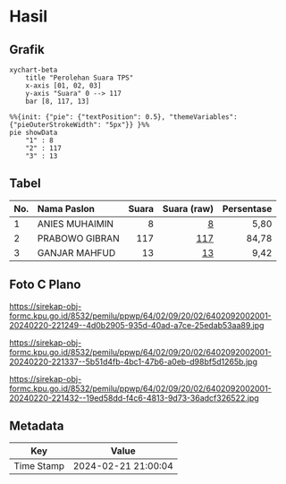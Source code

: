 # Hasil

## Grafik

```mermaid
xychart-beta
    title "Perolehan Suara TPS"
    x-axis [01, 02, 03]
    y-axis "Suara" 0 --> 117
    bar [8, 117, 13]
```

```mermaid
%%{init: {"pie": {"textPosition": 0.5}, "themeVariables": {"pieOuterStrokeWidth": "5px"}} }%%
pie showData
    "1" : 8
    "2" : 117
    "3" : 13
```

## Tabel

| No. | Nama Paslon    | Suara | Suara (raw) | Persentase |
|:--- |:-------------- | -----:| -----------:| ----------:|
| 1   | ANIES MUHAIMIN | 8     | [8][p-1]    | 5,80       |
| 2   | PRABOWO GIBRAN | 117   | [117][p-2]  | 84,78      |
| 3   | GANJAR MAHFUD  | 13    | [13][p-3]   | 9,42       |


[p-1]: https://github.com/gigit-pemilu/pemilu-2024-64-kalimantan-timur/blob/main/pilpres/hitung-suara/sub/64-kalimantan-timur/sub/02-kutai-kartanegara/sub/09-kenohan/sub/2002-lamin-pulut/sub/001-tps/sub/paslon-1.txt
[p-2]: https://github.com/gigit-pemilu/pemilu-2024-64-kalimantan-timur/blob/main/pilpres/hitung-suara/sub/64-kalimantan-timur/sub/02-kutai-kartanegara/sub/09-kenohan/sub/2002-lamin-pulut/sub/001-tps/sub/paslon-2.txt
[p-3]: https://github.com/gigit-pemilu/pemilu-2024-64-kalimantan-timur/blob/main/pilpres/hitung-suara/sub/64-kalimantan-timur/sub/02-kutai-kartanegara/sub/09-kenohan/sub/2002-lamin-pulut/sub/001-tps/sub/paslon-3.txt

## Foto C Plano

https://sirekap-obj-formc.kpu.go.id/8532/pemilu/ppwp/64/02/09/20/02/6402092002001-20240220-221249--4d0b2905-935d-40ad-a7ce-25edab53aa89.jpg

https://sirekap-obj-formc.kpu.go.id/8532/pemilu/ppwp/64/02/09/20/02/6402092002001-20240220-221337--5b51d4fb-4bc1-47b6-a0eb-d98bf5d1265b.jpg

https://sirekap-obj-formc.kpu.go.id/8532/pemilu/ppwp/64/02/09/20/02/6402092002001-20240220-221432--19ed58dd-f4c6-4813-9d73-36adcf326522.jpg


## Metadata

| Key        | Value               |
| ---------- | ------------------- |
| Time Stamp | 2024-02-21 21:00:04 |



